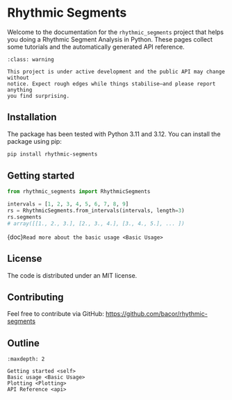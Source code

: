 # Rhythmic Segments

Welcome to the documentation for the `rhythmic_segments` project that helps 
you doing a Rhythmic Segment Analysis in Python. These pages
collect some tutorials and the automatically generated API
reference.

```{admonition} Early development
:class: warning

This project is under active development and the public API may change without
notice. Expect rough edges while things stabilise—and please report anything
you find surprising.
```


## Installation

The package has been tested with Python 3.11 and 3.12.
You can install the package using pip:

```sh
pip install rhythmic-segments
```

## Getting started

```python
from rhythmic_segments import RhythmicSegments

intervals = [1, 2, 3, 4, 5, 6, 7, 8, 9]
rs = RhythmicSegments.from_intervals(intervals, length=3)
rs.segments
# array([[1., 2., 3.], [2., 3., 4.], [3., 4., 5.], ... ])
```

{doc}`Read more about the basic usage <Basic Usage>`


## License

The code is distributed under an MIT license.

## Contributing

Feel free to contribute via GitHub: https://github.com/bacor/rhythmic-segments


## Outline


```{toctree}
:maxdepth: 2

Getting started <self>
Basic usage <Basic Usage>
Plotting <Plotting>
API Reference <api>
```
